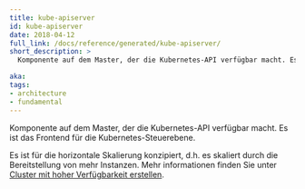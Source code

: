 ```yaml
---
title: kube-apiserver
id: kube-apiserver
date: 2018-04-12
full_link: /docs/reference/generated/kube-apiserver/
short_description: >
  Komponente auf dem Master, der die Kubernetes-API verfügbar macht. Es ist das Frontend für die Kubernetes-Steuerebene.

aka:
tags:
- architecture
- fundamental
---
```

 Komponente auf dem Master, der die Kubernetes-API verfügbar macht. Es ist das Frontend für die Kubernetes-Steuerebene.

<!--more-->

Es ist für die horizontale Skalierung konzipiert, d.h. es skaliert durch die Bereitstellung von mehr Instanzen. Mehr informationen finden Sie unter [Cluster mit hoher Verfügbarkeit erstellen](/docs/admin/high-availability/).


